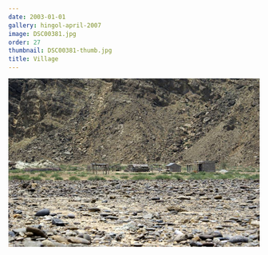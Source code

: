 ```yaml
---
date: 2003-01-01
gallery: hingol-april-2007
image: DSC00381.jpg
order: 27
thumbnail: DSC00381-thumb.jpg
title: Village
---
```


![Village](./DSC00381.jpg)